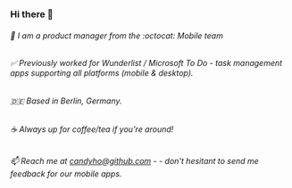 ### Hi there 👋

###### 📱 I am a product manager from the :octocat: Mobile team 
###### ✅ Previously worked for Wunderlist / Microsoft To Do - task management apps supporting all platforms (mobile & desktop).
###### 🇩🇪 Based in Berlin, Germany.
###### ☕️ Always up for coffee/tea if you're around!
###### 📫 Reach me at candyho@github.com - - don't hesitant to send me feedback for our mobile apps.
<!--
**candyho/candyho** is a ✨ _special_ ✨ repository because its `README.md` (this file) appears on your GitHub profile.

Here are some ideas to get you started:

- 🔭 I’m currently working on ...
- 🌱 I’m currently learning ...
- 👯 I’m looking to collaborate on ...
- 🤔 I’m looking for help with ...
- 💬 Ask me about ...
- 📫 How to reach me: ...
- 😄 Pronouns: ...
- ⚡ Fun fact: ...
-->
